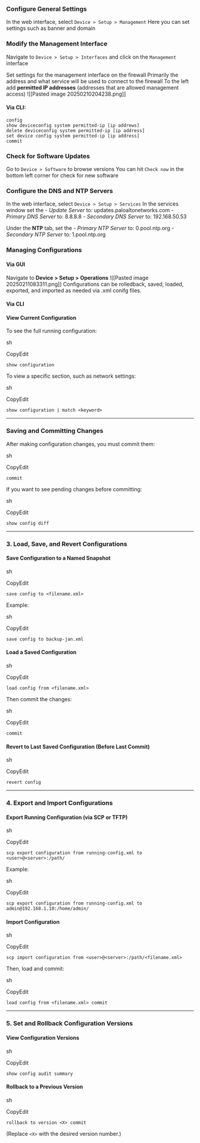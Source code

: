 ### Configure General Settings
In the web interface, select `Device > Setup > Management`
Here you can set settings such as banner and domain

### Modify the Management Interface
Navigate to `Device > Setup > Interfaces` and click on the `Management` interface

Set settings for the management interface on the firewall
Primarily the address and what service will be used to connect to the firewall
To the left add **permitted IP addresses** (addresses that are allowed management access)
![[Pasted image 20250210204238.png]]
#### Via CLI:
``` palo CLI
config
show deviceconfig system permitted-ip [ip addrews]
delete deviceconfig system permitted-ip [ip address]
set device config system permitted-ip [ip address]
commit
```

### Check for Software Updates
Go to `Device > Software` to browse versions
You can hit `Check now` in the bottom left corner for check for new software

### Configure the DNS and NTP Servers
In the web interface, select `Device > Setup > Services`
In the services window set the 
	- *Update Server* to: updates.paloaltonetworks.com
	- *Primary DNS Server* to: 8.8.8.8
	- *Secondary DNS Server* to: 192.168.50.53

Under the **NTP** tab, set the
	- *Primary NTP Server* to: 0.pool.ntp.org
	- *Secondary NTP Server* to: 1.pool.ntp.org


### Managing Configurations
#### Via GUI
Navigate to **Device > Setup > Operations**
![[Pasted image 20250211083311.png]]
Configurations can be rolledback, saved, loaded, exported, and imported as needed via .xml conifg files.

#### Via CLI

#### View Current Configuration

To see the full running configuration:

sh

CopyEdit

`show configuration`

To view a specific section, such as network settings:

sh

CopyEdit

`show configuration | match <keyword>`

---

### **Saving and Committing Changes**

After making configuration changes, you must commit them:

sh

CopyEdit

`commit`

If you want to see pending changes before committing:

sh

CopyEdit

`show config diff`

---

### **3. Load, Save, and Revert Configurations**

#### **Save Configuration to a Named Snapshot**

sh

CopyEdit

`save config to <filename.xml>`

Example:

sh

CopyEdit

`save config to backup-jan.xml`

#### **Load a Saved Configuration**

sh

CopyEdit

`load config from <filename.xml>`

Then commit the changes:

sh

CopyEdit

`commit`

#### **Revert to Last Saved Configuration (Before Last Commit)**

sh

CopyEdit

`revert config`

---

### **4. Export and Import Configurations**

#### **Export Running Configuration (via SCP or TFTP)**

sh

CopyEdit

`scp export configuration from running-config.xml to <user>@<server>:/path/`

Example:

sh

CopyEdit

`scp export configuration from running-config.xml to admin@192.168.1.10:/home/admin/`

#### **Import Configuration**

sh

CopyEdit

`scp import configuration from <user>@<server>:/path/<filename.xml>`

Then, load and commit:

sh

CopyEdit

`load config from <filename.xml> commit`

---

### **5. Set and Rollback Configuration Versions**

#### **View Configuration Versions**

sh

CopyEdit

`show config audit summary`

#### **Rollback to a Previous Version**

sh

CopyEdit

`rollback to version <X> commit`

(Replace `<X>` with the desired version number.)